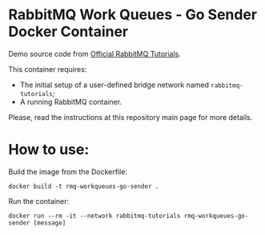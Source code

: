 # RabbitMQ Work Queues - Go Sender Docker Container

Demo source code from [Official RabbitMQ Tutorials](https://www.rabbitmq.com/tutorials/tutorial-two-go.html).

This container requires:
- The initial setup of a user-defined bridge network named `rabbitmq-tutorials`;
- A running RabbitMQ container. 

Please, read the instructions at this repository main page for more details.

# How to use:

Build the image from the Dockerfile:

```
docker build -t rmq-workqueues-go-sender .
```

Run the container:

```
docker run --rm -it --network rabbitmq-tutorials rmq-workqueues-go-sender [message]
```
